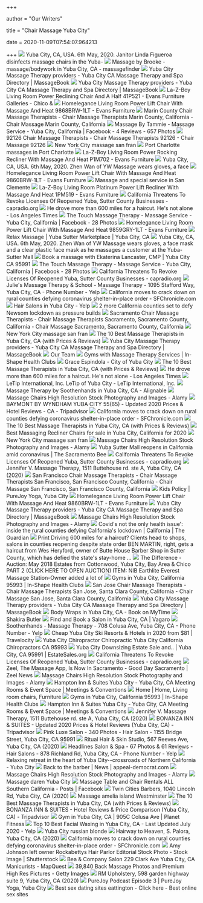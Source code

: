 +++
        
author = "Our Writers"
        
title = "Chair Massage Yuba City"
        
date = 2020-11-09T07:54:07.964213
        
+++
[ ![](https://c8.alamy.com/comp/2BM3H54/yuba-city-ca-usa-6th-may-2020-janitor-linda-figueroa-disinfects-massage-chairs-in-the-yuba-sutter-mall-on-wednesday-may-6-2020-in-yuba-city-during-the-coronavirus-pandemic-she-constantly-circles-the-mall-cleaning-and-disinfecting-credit-paul-kitagaki-jrzuma-wirealamy-live-news-2BM3H54.jpg)](https://c8.alamy.com/comp/2BM3H54/yuba-city-ca-usa-6th-may-2020-janitor-linda-figueroa-disinfects-massage-chairs-in-the-yuba-sutter-mall-on-wednesday-may-6-2020-in-yuba-city-during-the-coronavirus-pandemic-she-constantly-circles-the-mall-cleaning-and-disinfecting-credit-paul-kitagaki-jrzuma-wirealamy-live-news-2BM3H54.jpg) Yuba City, CA, USA. 6th May, 2020. Janitor Linda Figueroa disinfects massage  chairs in the Yuba-
[ ![](https://www.massagefinder.com/m/mf/t/msg8qf.jpg)](https://www.massagefinder.com/m/mf/t/msg8qf.jpg) Massage by Brooke - massage/bodywork in Yuba City, CA - massagefinder
[ ![](https://images.massagebook.com/img33282035df539278edce7.10641582)](https://images.massagebook.com/img33282035df539278edce7.10641582) Yuba City Massage Therapy providers - Yuba City CA Massage Therapy and Spa  Directory | MassageBook
[ ![](https://images.massagebook.com/img36370275f5957b31b55d3.38032046)](https://images.massagebook.com/img36370275f5957b31b55d3.38032046) Yuba City Massage Therapy providers - Yuba City CA Massage Therapy and Spa  Directory | MassageBook
[ ![](https://images2.imgix.net/p4dbimg/126/images/410_521_v2.jpg?trim=color&trimcolor=FFFFFF&trimtol=5&w=1024&h=768&fm=pjpg&auto=format)](https://images2.imgix.net/p4dbimg/126/images/410_521_v2.jpg?trim=color&trimcolor=FFFFFF&trimtol=5&w=1024&h=768&fm=pjpg&auto=format) La-Z-Boy Living Room Power Reclining Chair And A Half 41P521 - Evans  Furniture Galleries - Chico &
[ ![](https://images2.imgix.net/p4dbimg/933/images/9868brw1ltnobgfront1.jpg?fit=fill&trim=color&trimcolor=FFFFFF&trimtol=5&bg=FFFFFF&w=768&h=576&fm=pjpg&auto=format)](https://images2.imgix.net/p4dbimg/933/images/9868brw1ltnobgfront1.jpg?fit=fill&trim=color&trimcolor=FFFFFF&trimtol=5&bg=FFFFFF&w=768&h=576&fm=pjpg&auto=format) Homelegance Living Room Power Lift Chair With Massage And Heat 9868BRW-1LT  - Evans Furniture
[ ![](https://cdn2.sussexdirectories.com/cam/cam_photos/sized/59/34/523459-232132-2_320x400.jpg?pu=1516573425)](https://cdn2.sussexdirectories.com/cam/cam_photos/sized/59/34/523459-232132-2_320x400.jpg?pu=1516573425) Marin County Chair Massage Therapists - Chair Massage Therapists Marin  County, California - Chair Massage Marin County, California
[ ![](https://lookaside.fbsbx.com/lookaside/crawler/media/?media_id=1311437582579240)](https://lookaside.fbsbx.com/lookaside/crawler/media/?media_id=1311437582579240) Massage By Tammie - Massage Service - Yuba City, California | Facebook - 4  Reviews - 657 Photos
[ ![](https://cdn0.sussexdirectories.com/cam/cam_photos/sized/34/50/505034-238137-2_320x400.jpg?pu=1531895387)](https://cdn0.sussexdirectories.com/cam/cam_photos/sized/34/50/505034-238137-2_320x400.jpg?pu=1531895387) 92126 Chair Massage Therapists - Chair Massage Therapists 92126 - Chair  Massage 92126
[ ![](https://www.skorpiosmiami.com/images/862989.jpg)](https://www.skorpiosmiami.com/images/862989.jpg) New York City massage san fran
[ ![](https://www.pulverplus.com/images/5af384144f9bdd7c59ea492944904b10.jpg)](https://www.pulverplus.com/images/5af384144f9bdd7c59ea492944904b10.jpg) Port Charlotte massages in Port Charlotte
[ ![](https://images2.imgix.net/p4dbimg/126/images/p1m_702_v2.jpg?trim=color&trimcolor=FFFFFF&trimtol=5&w=1024&h=768&fm=pjpg&auto=format)](https://images2.imgix.net/p4dbimg/126/images/p1m_702_v2.jpg?trim=color&trimcolor=FFFFFF&trimtol=5&w=1024&h=768&fm=pjpg&auto=format) La-Z-Boy Living Room Power Rocking Recliner With Massage And Heat P1M702 -  Evans Furniture
[ ![](https://c8.alamy.com/comp/2BM3H56/yuba-city-ca-usa-6th-may-2020-zhen-wan-of-yw-massage-wears-gloves-a-face-mask-and-a-clear-plastic-face-mask-as-he-massages-a-customer-at-the-yuba-sutter-mall-on-wednesday-may-6-2020-in-yuba-city-during-the-coronavirus-pandemic-credit-paul-kitagaki-jrzuma-wirealamy-live-news-2BM3H56.jpg)](https://c8.alamy.com/comp/2BM3H56/yuba-city-ca-usa-6th-may-2020-zhen-wan-of-yw-massage-wears-gloves-a-face-mask-and-a-clear-plastic-face-mask-as-he-massages-a-customer-at-the-yuba-sutter-mall-on-wednesday-may-6-2020-in-yuba-city-during-the-coronavirus-pandemic-credit-paul-kitagaki-jrzuma-wirealamy-live-news-2BM3H56.jpg) Yuba City, CA, USA. 6th May, 2020. Zhen Wan of YW Massage wears gloves, a  face
[ ![](https://images2.imgix.net/p4dbimg/933/images/9860brw1tthumbnai1200.jpg?fit=fill&trim=color&trimcolor=FFFFFF&trimtol=5&bg=FFFFFF&w=768&h=576&fm=pjpg&auto=format)](https://images2.imgix.net/p4dbimg/933/images/9860brw1tthumbnai1200.jpg?fit=fill&trim=color&trimcolor=FFFFFF&trimtol=5&bg=FFFFFF&w=768&h=576&fm=pjpg&auto=format) Homelegance Living Room Power Lift Chair With Massage And Heat 9860BRW-1LT  - Evans Furniture
[ ![](https://mankensesli.com/images/massage-and-special-service-in-san-clemente.jpg)](https://mankensesli.com/images/massage-and-special-service-in-san-clemente.jpg) Massage and special service in San Clemente
[ ![](https://images2.imgix.net/p4dbimg/126/images/1pl_519_v2.jpg?trim=color&trimcolor=FFFFFF&trimtol=5&w=1024&h=768&fm=pjpg&auto=format)](https://images2.imgix.net/p4dbimg/126/images/1pl_519_v2.jpg?trim=color&trimcolor=FFFFFF&trimtol=5&w=1024&h=768&fm=pjpg&auto=format) La-Z-Boy Living Room Platinum Power Lift Recliner With Massage And Heat  1PM519 - Evans Furniture
[ ![](https://www.capradio.org/media/12251943/050720-coronavirus-yuba-massage.jpg?width=800&height=600)](https://www.capradio.org/media/12251943/050720-coronavirus-yuba-massage.jpg?width=800&height=600) California Threatens To Revoke Licenses Of Reopened Yuba, Sutter County  Businesses - capradio.org
[ ![](https://ca-times.brightspotcdn.com/dims4/default/4d6556b/2147483647/strip/true/crop/3000x2250+0+0/resize/840x630!/quality/90/?url=https%3A%2F%2Fcalifornia-times-brightspot.s3.amazonaws.com%2F9c%2F82%2F9944eabb4666bd87a57387b19d98%2Fla-me-reopening-nocal02.JPG)](https://ca-times.brightspotcdn.com/dims4/default/4d6556b/2147483647/strip/true/crop/3000x2250+0+0/resize/840x630!/quality/90/?url=https%3A%2F%2Fcalifornia-times-brightspot.s3.amazonaws.com%2F9c%2F82%2F9944eabb4666bd87a57387b19d98%2Fla-me-reopening-nocal02.JPG) He drove more than 600 miles for a haircut. He's not alone - Los Angeles  Times
[ ![](https://lookaside.fbsbx.com/lookaside/crawler/media/?media_id=972396686240671)](https://lookaside.fbsbx.com/lookaside/crawler/media/?media_id=972396686240671) The Touch Massage Therapy - Massage Service - Yuba City, California |  Facebook - 28 Photos
[ ![](https://images2.imgix.net/p4dbimg/933/images/9859gry1tthumbnai1200.jpg?fit=fill&trim=color&trimcolor=FFFFFF&trimtol=5&bg=FFFFFF&w=768&h=576&fm=pjpg&auto=format)](https://images2.imgix.net/p4dbimg/933/images/9859gry1tthumbnai1200.jpg?fit=fill&trim=color&trimcolor=FFFFFF&trimtol=5&bg=FFFFFF&w=768&h=576&fm=pjpg&auto=format) Homelegance Living Room Power Lift Chair With Massage And Heat 9859GRY-1LT  - Evans Furniture
[ ![](https://www.shopyubasuttermarketplace.com/wp-content/uploads/sites/205/2019/12/directoryhero.jpg)](https://www.shopyubasuttermarketplace.com/wp-content/uploads/sites/205/2019/12/directoryhero.jpg) Relax Massage | Yuba Sutter Marketplace | Yuba City, CA
[ ![](https://l450v.alamy.com/450v/2bm3h54/yuba-city-ca-usa-6th-may-2020-janitor-linda-figueroa-disinfects-massage-chairs-in-the-yuba-sutter-mall-on-wednesday-may-6-2020-in-yuba-city-during-the-coronavirus-pandemic-she-constantly-circles-the-mall-cleaning-and-disinfecting-credit-paul-kitagaki-jrzuma-wirealamy-live-news-2bm3h54.jpg)](https://l450v.alamy.com/450v/2bm3h54/yuba-city-ca-usa-6th-may-2020-janitor-linda-figueroa-disinfects-massage-chairs-in-the-yuba-sutter-mall-on-wednesday-may-6-2020-in-yuba-city-during-the-coronavirus-pandemic-she-constantly-circles-the-mall-cleaning-and-disinfecting-credit-paul-kitagaki-jrzuma-wirealamy-live-news-2bm3h54.jpg) Yuba City, CA, USA. 6th May, 2020. Zhen Wan of YW Massage wears gloves, a  face mask and a clear plastic face mask as he massages a customer at the  Yuba-Sutter Mall
[ ![](https://images.massagebook.com/img55e90de719a006.47110199)](https://images.massagebook.com/img55e90de719a006.47110199) Book a massage with Ekaterina Lancaster, CMP | Yuba City CA 95991
[ ![](https://lookaside.fbsbx.com/lookaside/crawler/media/?media_id=1177118472435157)](https://lookaside.fbsbx.com/lookaside/crawler/media/?media_id=1177118472435157) The Touch Massage Therapy - Massage Service - Yuba City, California |  Facebook - 28 Photos
[ ![](https://www.capradio.org/media/12251944/exxgyo2vaaawhuu.jpeg?width=800&height=600)](https://www.capradio.org/media/12251944/exxgyo2vaaawhuu.jpeg?width=800&height=600) California Threatens To Revoke Licenses Of Reopened Yuba, Sutter County  Businesses - capradio.org
[ ![](https://s3-media0.fl.yelpcdn.com/bphoto/ovTOREtx7cCRIaZA4yiS-Q/348s.jpg)](https://s3-media0.fl.yelpcdn.com/bphoto/ovTOREtx7cCRIaZA4yiS-Q/348s.jpg) Julie's Massage Therapy & School - Massage Therapy - 1095 Stafford Way, Yuba  City, CA - Phone Number - Yelp
[ ![](https://s.hdnux.com/photos/01/11/74/26/19383686/7/gallery_medium.jpg)](https://s.hdnux.com/photos/01/11/74/26/19383686/7/gallery_medium.jpg) California moves to crack down on rural counties defying coronavirus  shelter-in-place order - SFChronicle.com
[ ![](https://s3-media0.fl.yelpcdn.com/bphoto/xoM4k96A7HHXBA8Ua9ZzMA/ls.jpg)](https://s3-media0.fl.yelpcdn.com/bphoto/xoM4k96A7HHXBA8Ua9ZzMA/ls.jpg) Hair Salons in Yuba City - Yelp
[ ![](https://static.politico.com/b4/87/ce9173164328a9a701e756f2811d/ap20119046309963.jpg)](https://static.politico.com/b4/87/ce9173164328a9a701e756f2811d/ap20119046309963.jpg) 2 more California counties set to defy Newsom lockdown as pressure builds
[ ![](https://cdn0.sussexdirectories.com/cam/cam_photos/sized/19/11/541119-204154-2_320x400.jpg?pu=1472670972)](https://cdn0.sussexdirectories.com/cam/cam_photos/sized/19/11/541119-204154-2_320x400.jpg?pu=1472670972) Sacramento Chair Massage Therapists - Chair Massage Therapists Sacramento,  Sacramento County, California - Chair Massage Sacramento, Sacramento  County, California
[ ![](https://www.skorpiosmiami.com/images/415551.jpg)](https://www.skorpiosmiami.com/images/415551.jpg) New York City massage san fran
[ ![](https://cdn.thervo.com/profile-pro/5b71109cc4528c9707c9fa40_profile.jpg)](https://cdn.thervo.com/profile-pro/5b71109cc4528c9707c9fa40_profile.jpg) The 10 Best Massage Therapists in Yuba City, CA (with Prices & Reviews)
[ ![](https://images.massagebook.com/img41836035da36fcbebf136.29576806)](https://images.massagebook.com/img41836035da36fcbebf136.29576806) Yuba City Massage Therapy providers - Yuba City CA Massage Therapy and Spa  Directory | MassageBook
[ ![](https://spoton-prod-websites-user-assets.s3.amazonaws.com/static/uploads/jS2yijAMR1B75htOGZmD_white30.png)](https://spoton-prod-websites-user-assets.s3.amazonaws.com/static/uploads/jS2yijAMR1B75htOGZmD_white30.png) Our Team
[ ![](https://www.inshape.com/media/amenity/cache/127/w1920_1.8.5.massage.jpg)](https://www.inshape.com/media/amenity/cache/127/w1920_1.8.5.massage.jpg) Gyms with Massage Therapy Services | In-Shape Health Clubs
[ ![](https://p1cdn4static.civiclive.com/UserFiles/Servers/Server_239174/Image/Council2019/Espindola.jpg)](https://p1cdn4static.civiclive.com/UserFiles/Servers/Server_239174/Image/Council2019/Espindola.jpg) Grace Espindola - City of Yuba City
[ ![](https://cdn.thervo.com/profile-pro/5d1c5298bc007b1386d3a406_profile.jpg)](https://cdn.thervo.com/profile-pro/5d1c5298bc007b1386d3a406_profile.jpg) The 10 Best Massage Therapists in Yuba City, CA (with Prices & Reviews)
[ ![](https://ca-times.brightspotcdn.com/dims4/default/da4b45a/2147483647/strip/true/crop/3000x2320+0+0/resize/840x650!/quality/90/?url=https%3A%2F%2Fcalifornia-times-brightspot.s3.amazonaws.com%2Fed%2F5d%2Ff0c33fad475ca6693d0f987a0519%2Fla-me-driving-hours-for-a-haircut-during-coronavirus.jpg)](https://ca-times.brightspotcdn.com/dims4/default/da4b45a/2147483647/strip/true/crop/3000x2320+0+0/resize/840x650!/quality/90/?url=https%3A%2F%2Fcalifornia-times-brightspot.s3.amazonaws.com%2Fed%2F5d%2Ff0c33fad475ca6693d0f987a0519%2Fla-me-driving-hours-for-a-haircut-during-coronavirus.jpg) He drove more than 600 miles for a haircut. He's not alone - Los Angeles  Times
[ ![](https://letip.com/wp-content/uploads/2019/04/LeTip-Yuba-City-1.jpg)](https://letip.com/wp-content/uploads/2019/04/LeTip-Yuba-City-1.jpg) LeTip International, Inc. LeTip of Yuba City - LeTip International, Inc.
[ ![](https://pictures.alignable.com/eyJidWNrZXQiOiJhbGlnbmFibGV3ZWItcHJvZHVjdGlvbiIsImtleSI6InNlcnZpY2VzL3BpY3R1cmVzL21lZGl1bS84ODk0NDAvMTU2NzU4MTYxNV9TY3JlZW5zaG90XzIwMTktMDQtMTItMTMtNTItMzUtMS5wbmciLCJlZGl0cyI6e319)](https://pictures.alignable.com/eyJidWNrZXQiOiJhbGlnbmFibGV3ZWItcHJvZHVjdGlvbiIsImtleSI6InNlcnZpY2VzL3BpY3R1cmVzL21lZGl1bS84ODk0NDAvMTU2NzU4MTYxNV9TY3JlZW5zaG90XzIwMTktMDQtMTItMTMtNTItMzUtMS5wbmciLCJlZGl0cyI6e319) Massage Therapy by Soothenhands in Yuba City, CA - Alignable
[ ![](https://c8.alamy.com/comp/JXBH9T/antipolo-city-philippines-august-13-2017-customers-sit-and-relax-on-JXBH9T.jpg)](https://c8.alamy.com/comp/JXBH9T/antipolo-city-philippines-august-13-2017-customers-sit-and-relax-on-JXBH9T.jpg) Massage Chairs High Resolution Stock Photography and Images - Alamy
[ ![](https://media-cdn.tripadvisor.com/media/photo-s/1a/54/76/0c/lobby.jpg)](https://media-cdn.tripadvisor.com/media/photo-s/1a/54/76/0c/lobby.jpg) BAYMONT BY WYNDHAM YUBA CITY $55 ($65) - Updated 2020 Prices & Hotel  Reviews - CA - Tripadvisor
[ ![](https://s.hdnux.com/photos/01/11/74/27/19383803/5/rawImage.jpg)](https://s.hdnux.com/photos/01/11/74/27/19383803/5/rawImage.jpg) California moves to crack down on rural counties defying coronavirus  shelter-in-place order - SFChronicle.com
[ ![](https://cdn.thervo.com/profile-pro/5c2df36b6a4e114142f2621b_profile.jpg)](https://cdn.thervo.com/profile-pro/5c2df36b6a4e114142f2621b_profile.jpg) The 10 Best Massage Therapists in Yuba City, CA (with Prices & Reviews)
[ ![](https://pixl.varagesale.com/http://s3.amazonaws.com/hopshop-image-store-production/124354120/c3112402e8f86d72622d94fc56c4da3d.jpg?_ver=large&w=1500&h=1500&fit=max&s=e283d8304f72e72d6b5f5c047226d138)](https://pixl.varagesale.com/http://s3.amazonaws.com/hopshop-image-store-production/124354120/c3112402e8f86d72622d94fc56c4da3d.jpg?_ver=large&w=1500&h=1500&fit=max&s=e283d8304f72e72d6b5f5c047226d138) Best Massaging Recliner Chairs for sale in Yuba City, California for 2020
[ ![](https://www.skorpiosmiami.com/images/900703.jpg)](https://www.skorpiosmiami.com/images/900703.jpg) New York City massage san fran
[ ![](https://c8.alamy.com/comp/2CM5TAG/people-try-massage-chairs-at-a-shop-inside-louvre-furnishings-at-shunde-district-in-foshan-china-may-5-2018-picture-taken-may-5-2018-reutersbobby-yip-2CM5TAG.jpg)](https://c8.alamy.com/comp/2CM5TAG/people-try-massage-chairs-at-a-shop-inside-louvre-furnishings-at-shunde-district-in-foshan-china-may-5-2018-picture-taken-may-5-2018-reutersbobby-yip-2CM5TAG.jpg) Massage Chairs High Resolution Stock Photography and Images - Alamy
[ ![](https://www.sacbee.com/latest-news/duaqkh/picture242553711/alternates/LANDSCAPE_1140/SAC_PK_CORONAVIRUS_mall_1008.JPG)](https://www.sacbee.com/latest-news/duaqkh/picture242553711/alternates/LANDSCAPE_1140/SAC_PK_CORONAVIRUS_mall_1008.JPG) Yuba Sutter Mall reopens in California amid coronavirus | The Sacramento Bee
[ ![](https://www.capradio.org/media/12251946/exxl0sxvcaeqio7.jpeg?width=800&height=600)](https://www.capradio.org/media/12251946/exxl0sxvcaeqio7.jpeg?width=800&height=600) California Threatens To Revoke Licenses Of Reopened Yuba, Sutter County  Businesses - capradio.org
[ ![](https://scontent.fymy1-2.fna.fbcdn.net/v/t1.0-9/p720x720/120737187_3555586541159767_3742703854091775237_o.jpg?_nc_cat=111&_nc_sid=110474&_nc_ohc=RdjMYRbtKOEAX8vowKq&_nc_ht=scontent.fymy1-2.fna&tp=6&oh=c06d0af85d46b6a936934941f403aa92&oe=5FA4D18F)](https://scontent.fymy1-2.fna.fbcdn.net/v/t1.0-9/p720x720/120737187_3555586541159767_3742703854091775237_o.jpg?_nc_cat=111&_nc_sid=110474&_nc_ohc=RdjMYRbtKOEAX8vowKq&_nc_ht=scontent.fymy1-2.fna&tp=6&oh=c06d0af85d46b6a936934941f403aa92&oe=5FA4D18F) Jennifer V. Massage Therapy, 1511 Buttehouse rd. ste A, Yuba City, CA (2020)
[ ![](https://cdn0.sussexdirectories.com/cam/cam_photos/sized/54/19/551954-179230-2_320x400.jpg?pu=1434862375)](https://cdn0.sussexdirectories.com/cam/cam_photos/sized/54/19/551954-179230-2_320x400.jpg?pu=1434862375) San Francisco Chair Massage Therapists - Chair Massage Therapists San  Francisco, San Francisco County, California - Chair Massage San Francisco,  San Francisco County, California
[ ![](https://yogayubacity.com/wp-content/uploads/2016/10/kids3.jpg)](https://yogayubacity.com/wp-content/uploads/2016/10/kids3.jpg) Kids Policy | PureJoy Yoga, Yuba City
[ ![](https://images2.imgix.net/p4dbimg/933/images/9860brw1tthumbnai1200.jpg?trim=color&trimcolor=FFFFFF&trimtol=5&w=1024&h=768&fm=pjpg&auto=format)](https://images2.imgix.net/p4dbimg/933/images/9860brw1tthumbnai1200.jpg?trim=color&trimcolor=FFFFFF&trimtol=5&w=1024&h=768&fm=pjpg&auto=format) Homelegance Living Room Power Lift Chair With Massage And Heat 9860BRW-1LT  - Evans Furniture
[ ![](https://images.massagebook.com/img36522045f7f62c8ee7882.25594448)](https://images.massagebook.com/img36522045f7f62c8ee7882.25594448) Yuba City Massage Therapy providers - Yuba City CA Massage Therapy and Spa  Directory | MassageBook
[ ![](https://c8.alamy.com/comp/2A7KDMR/29-october-2019-relaxing-and-pampering-as-you-wait-massage-chairs-in-the-departure-lounge-of-london-city-airport-2A7KDMR.jpg)](https://c8.alamy.com/comp/2A7KDMR/29-october-2019-relaxing-and-pampering-as-you-wait-massage-chairs-in-the-departure-lounge-of-london-city-airport-2A7KDMR.jpg) Massage Chairs High Resolution Stock Photography and Images - Alamy
[ ![](https://i.guim.co.uk/img/media/260cc61905db95d2c7a8762c782f2c0515218d53/0_111_4936_2963/master/4936.jpg?width=1200&height=900&quality=85&auto=format&fit=crop&s=1d5df70fea219039e24b89c6e56fdb3e)](https://i.guim.co.uk/img/media/260cc61905db95d2c7a8762c782f2c0515218d53/0_111_4936_2963/master/4936.jpg?width=1200&height=900&quality=85&auto=format&fit=crop&s=1d5df70fea219039e24b89c6e56fdb3e) Covid's not the only health issue': inside the rural counties defying  California's lockdown | California | The Guardian
[ ![](https://misc.pagesuite.com/3630c326-c935-42f5-b0da-daebc36b7646/images/IMG_la-photos-1staff-536_3_1_MC6DNNNS.jpg)](https://misc.pagesuite.com/3630c326-c935-42f5-b0da-daebc36b7646/images/IMG_la-photos-1staff-536_3_1_MC6DNNNS.jpg) Print Driving 600 miles for a haircut? Clients head to shops, salons in  counties reopening despite state order BEN MARTIN, right, gets a haircut  from Wes Heryford, owner of Butte House Barber Shop in Sutter County, which  has defied the state's stay-home ...
[ ![](https://d1pmzhuwg5hv4h.cloudfront.net/user_images2/136367_8986705.jpg)](https://d1pmzhuwg5hv4h.cloudfront.net/user_images2/136367_8986705.jpg) The Difference - Auction: May 2018 Estates from Cottonwood, Yuba City, Bay  Area & Chico PART 2 (CLICK HERE TO OPEN AUCTION) ITEM: NIB Earthlite  Everest Massage Station-Owner added a lot of
[ ![](https://www.inshape.com/media/catalog/product/cache/1/small_image/767x/9df78eab33525d08d6e5fb8d27136e95/6/9/69-yubacity-clubheader-sq.jpg)](https://www.inshape.com/media/catalog/product/cache/1/small_image/767x/9df78eab33525d08d6e5fb8d27136e95/6/9/69-yubacity-clubheader-sq.jpg) Gyms in Yuba City, California 95993 | In-Shape Health Clubs
[ ![](https://cdn4.sussexdirectories.com/cam/cam_photos/sized/45/75/507545-170135-2_320x400.jpg?pu=1411568694)](https://cdn4.sussexdirectories.com/cam/cam_photos/sized/45/75/507545-170135-2_320x400.jpg?pu=1411568694) San Jose Chair Massage Therapists - Chair Massage Therapists San Jose,  Santa Clara County, California - Chair Massage San Jose, Santa Clara  County, California
[ ![](https://images.massagebook.com/img47546655ebe0e2e4f0ca1.90660740)](https://images.massagebook.com/img47546655ebe0e2e4f0ca1.90660740) Yuba City Massage Therapy providers - Yuba City CA Massage Therapy and Spa  Directory | MassageBook
[ ![](https://s3.amazonaws.com/mytime_prod/attachments/64709/slate_black/chair-massage.jpg?1414457365)](https://s3.amazonaws.com/mytime_prod/attachments/64709/slate_black/chair-massage.jpg?1414457365) Body Wraps in Yuba City, CA - Book on MyTime
[ ![](https://soothenhands.amtamembers.com/amta/assets/hands-on-face.jpg)](https://soothenhands.amtamembers.com/amta/assets/hands-on-face.jpg) Shakira Butler
[ ![](https://7c43d6495d84553eaf3d-4e231765500f3c1fec6b1880a248d93e.ssl.cf2.rackcdn.com/Compressed/uqpHp_temp_64641962_128115_$2019_09_11_19_41_11_2734.JPG)](https://7c43d6495d84553eaf3d-4e231765500f3c1fec6b1880a248d93e.ssl.cf2.rackcdn.com/Compressed/uqpHp_temp_64641962_128115_$2019_09_11_19_41_11_2734.JPG) Find and Book a Salon in Yuba City, CA | Vagaro
[ ![](https://s3-media0.fl.yelpcdn.com/bphoto/J-56nmWvAMpL6ZgEwxLUQA/348s.jpg)](https://s3-media0.fl.yelpcdn.com/bphoto/J-56nmWvAMpL6ZgEwxLUQA/348s.jpg) Soothenhands - Massage Therapy - 708 Colusa Ave, Yuba City, CA - Phone  Number - Yelp
[ ![](https://thumbnails.trvl-media.com/Ed-9nAcSodaPa-vpvm9DRKBy3eI=/467x263/images.trvl-media.com/hotels/2000000/1050000/1040800/1040731/22c81500_b.jpg)](https://thumbnails.trvl-media.com/Ed-9nAcSodaPa-vpvm9DRKBy3eI=/467x263/images.trvl-media.com/hotels/2000000/1050000/1040800/1040731/22c81500_b.jpg) Cheap Yuba City Ski Resorts & Hotels in 2020 from $81 | Travelocity
[ ![](https://www.achievingit.com/img/hluppq9p_AvsFmuGLoHRGCA38ig1d2BKiC0domoxpyOYXryJNNwgd6PuVMMFeKf2Dd4GaPm6VCuTB2qca1B9KDwcuz_Re-3qOVBaFMHyWBFYRLkf2CZqAHU_d3Dd.jpg)](https://www.achievingit.com/img/hluppq9p_AvsFmuGLoHRGCA38ig1d2BKiC0domoxpyOYXryJNNwgd6PuVMMFeKf2Dd4GaPm6VCuTB2qca1B9KDwcuz_Re-3qOVBaFMHyWBFYRLkf2CZqAHU_d3Dd.jpg) Yuba City Chiropractor Chiropractic Yuba City California Chiropractors CA  95993
[ ![](https://d3au0sjxgpdyfv.cloudfront.net/s-1805403-l3dkbjx9dzgq6xbz.jpeg)](https://d3au0sjxgpdyfv.cloudfront.net/s-1805403-l3dkbjx9dzgq6xbz.jpeg) Yuba City Downsizing Estate Sale and.. | Yuba City, CA 95991 |  EstateSales.org
[ ![](https://www.capradio.org/media/12251945/exxl_enucaajxf5.jpeg?width=800&height=600)](https://www.capradio.org/media/12251945/exxl_enucaajxf5.jpeg?width=800&height=600) California Threatens To Revoke Licenses Of Reopened Yuba, Sutter County  Businesses - capradio.org
[ ![](https://7af91aa4015eae624088-aad6aaa5918da54118bbf7d27841fcba.ssl.cf5.rackcdn.com/managed/press/press-5d6ee5b7e3cb54418c0002dfdb216c51bf954cf9.png)](https://7af91aa4015eae624088-aad6aaa5918da54118bbf7d27841fcba.ssl.cf5.rackcdn.com/managed/press/press-5d6ee5b7e3cb54418c0002dfdb216c51bf954cf9.png) Zeel, The Massage App, Is Now In Sacramento - Good Day Sacramento | Zeel  News
[ ![](https://c8.alamy.com/comp/2CM4BRH/supporters-of-pro-democracy-group-bersih-clean-sit-in-massage-chairs-as-they-rest-at-a-hotel-lobby-after-a-morning-of-rallying-in-malaysias-capital-city-of-kuala-lumpur-august-30-2015-tens-of-thousands-joined-a-peaceful-protest-in-kuala-lumpur-on-saturday-to-demand-the-resignation-of-prime-minister-najib-razak-bringing-to-the-streets-a-political-crisis-over-a-multi-million-dollar-payment-made-to-an-account-under-his-name-reutersedgar-su-2CM4BRH.jpg)](https://c8.alamy.com/comp/2CM4BRH/supporters-of-pro-democracy-group-bersih-clean-sit-in-massage-chairs-as-they-rest-at-a-hotel-lobby-after-a-morning-of-rallying-in-malaysias-capital-city-of-kuala-lumpur-august-30-2015-tens-of-thousands-joined-a-peaceful-protest-in-kuala-lumpur-on-saturday-to-demand-the-resignation-of-prime-minister-najib-razak-bringing-to-the-streets-a-political-crisis-over-a-multi-million-dollar-payment-made-to-an-account-under-his-name-reutersedgar-su-2CM4BRH.jpg) Massage Chairs High Resolution Stock Photography and Images - Alamy
[ ![](https://static.meetings-conventions.com/i/sized/922/519/media.iceportal.com/58817/photos/68971215_XL.jpg)](https://static.meetings-conventions.com/i/sized/922/519/media.iceportal.com/58817/photos/68971215_XL.jpg) Hampton Inn & Suites Yuba City - Yuba City, CA Meeting Rooms & Event Space  | Meetings & Conventions
[ ![](https://i.pinimg.com/originals/b1/8e/d6/b18ed64e187c884a182fe4a43bee5708.jpg)](https://i.pinimg.com/originals/b1/8e/d6/b18ed64e187c884a182fe4a43bee5708.jpg) Home | Home, Living room chairs, Furniture
[ ![](https://www.inshape.com/media/catalog/product/cache/1/large_image/9df78eab33525d08d6e5fb8d27136e95/6/9/69-yubacity-clubheader.jpg)](https://www.inshape.com/media/catalog/product/cache/1/large_image/9df78eab33525d08d6e5fb8d27136e95/6/9/69-yubacity-clubheader.jpg) Gyms in Yuba City, California 95993 | In-Shape Health Clubs
[ ![](https://static.meetings-conventions.com/i/sized/922/519/media.iceportal.com/58817/photos/68971257_XL.jpg)](https://static.meetings-conventions.com/i/sized/922/519/media.iceportal.com/58817/photos/68971257_XL.jpg) Hampton Inn & Suites Yuba City - Yuba City, CA Meeting Rooms & Event Space  | Meetings & Conventions
[ ![](https://scontent.fymy1-1.fna.fbcdn.net/v/t1.0-9/s720x720/120480569_3542840425767712_6750533384156916793_n.jpg?_nc_cat=107&_nc_sid=110474&_nc_ohc=eLPTI6Qly-cAX8MnQI-&_nc_ht=scontent.fymy1-1.fna&tp=7&oh=c556e21553204faefac3a9ed03e70655&oe=5FA317D6)](https://scontent.fymy1-1.fna.fbcdn.net/v/t1.0-9/s720x720/120480569_3542840425767712_6750533384156916793_n.jpg?_nc_cat=107&_nc_sid=110474&_nc_ohc=eLPTI6Qly-cAX8MnQI-&_nc_ht=scontent.fymy1-1.fna&tp=7&oh=c556e21553204faefac3a9ed03e70655&oe=5FA317D6) Jennifer V. Massage Therapy, 1511 Buttehouse rd. ste A, Yuba City, CA (2020)
[ ![](https://dynamic-media-cdn.tripadvisor.com/media/photo-o/0f/8d/e9/c7/queen-room.jpg?w=900&h=-1&s=1)](https://dynamic-media-cdn.tripadvisor.com/media/photo-o/0f/8d/e9/c7/queen-room.jpg?w=900&h=-1&s=1) BONANZA INN & SUITES - Updated 2020 Prices & Hotel Reviews (Yuba City, CA)  - Tripadvisor
[ ![](https://lookaside.fbsbx.com/lookaside/crawler/media/?media_id=624497974686007)](https://lookaside.fbsbx.com/lookaside/crawler/media/?media_id=624497974686007) Pink Luxe Salon - 340 Photos - Hair Salon - 1155 Bridge Street, Yuba City,  CA 95991
[ ![](https://scontent.fymy1-1.fna.fbcdn.net/v/t1.0-0/p480x480/67564682_2102728106504929_7194719503891038208_n.jpg?_nc_cat=109&_nc_sid=110474&_nc_ohc=SvTaHRK61YoAX94af0S&_nc_ht=scontent.fymy1-1.fna&tp=6&oh=e55c857027d9856ef64dd7bc61b7ed3c&oe=5F9E90AB)](https://scontent.fymy1-1.fna.fbcdn.net/v/t1.0-0/p480x480/67564682_2102728106504929_7194719503891038208_n.jpg?_nc_cat=109&_nc_sid=110474&_nc_ohc=SvTaHRK61YoAX94af0S&_nc_ht=scontent.fymy1-1.fna&tp=6&oh=e55c857027d9856ef64dd7bc61b7ed3c&oe=5F9E90AB) Ritual Hair & Skin Studio, 567 Reeves Ave, Yuba City, CA (2020)
[ ![](https://s3-media0.fl.yelpcdn.com/bphoto/xoM4k96A7HHXBA8Ua9ZzMA/l.jpg)](https://s3-media0.fl.yelpcdn.com/bphoto/xoM4k96A7HHXBA8Ua9ZzMA/l.jpg) Headlines Salon &amp; Spa - 67 Photos & 61 Reviews - Hair Salons - 878  Richland Rd, Yuba City, CA - Phone Number - Yelp
[ ![](https://odis.homeaway.com/odis/listing/5bb8a1c8-2fc4-45ca-98bf-48ab81c03bba.c10.jpg)](https://odis.homeaway.com/odis/listing/5bb8a1c8-2fc4-45ca-98bf-48ab81c03bba.c10.jpg) Relaxing retreat in the heart of Yuba City--crossroads of Northern  California - Yuba City
[ ![](https://bloximages.newyork1.vip.townnews.com/appeal-democrat.com/content/tncms/assets/v3/editorial/3/fa/3fa81bb2-a095-11ea-bddc-2f8fb2c1bbf4/5ecf3348e56df.image.jpg?resize=1200%2C799)](https://bloximages.newyork1.vip.townnews.com/appeal-democrat.com/content/tncms/assets/v3/editorial/3/fa/3fa81bb2-a095-11ea-bddc-2f8fb2c1bbf4/5ecf3348e56df.image.jpg?resize=1200%2C799) Back to the barber | News | appeal-democrat.com
[ ![](https://c8.alamy.com/comp/2CK6C75/attendees-relax-in-ohco-massage-chairs-during-the-2020-ces-in-las-vegas-nevada-us-january-8-2020-reuterssteve-marcus-2CK6C75.jpg)](https://c8.alamy.com/comp/2CK6C75/attendees-relax-in-ohco-massage-chairs-during-the-2020-ces-in-las-vegas-nevada-us-january-8-2020-reuterssteve-marcus-2CK6C75.jpg) Massage Chairs High Resolution Stock Photography and Images - Alamy
[ ![](https://www.glutenfreedetectiveagency.com/images/massage-daren-yuba-city-4.jpg)](https://www.glutenfreedetectiveagency.com/images/massage-daren-yuba-city-4.jpg) Massage daren Yuba City
[ ![](https://lookaside.fbsbx.com/lookaside/crawler/media/?media_id=463121027416406)](https://lookaside.fbsbx.com/lookaside/crawler/media/?media_id=463121027416406) Massage Table and Chair Rentals ALL Southern California - Posts | Facebook
[ ![](https://scontent.fymy1-1.fna.fbcdn.net/v/t31.0-8/p720x720/11133903_348085288731387_4051001159294411999_o.jpg?_nc_cat=102&_nc_sid=dd9801&_nc_ohc=tfpbfejZLoYAX9W2_9b&_nc_oc=AQnOD7z6Jmrrg-F0A8HLa-Msn03UfRjNxvXF5zBjdBBRC_zhnZZ95j0ixKN_k88Tj-EJWGqeQEu8IIZn6wvZXH3p&_nc_ht=scontent.fymy1-1.fna&tp=6&oh=1735b2997665264a9f5f20a1680b9144&oe=5F8D2293)](https://scontent.fymy1-1.fna.fbcdn.net/v/t31.0-8/p720x720/11133903_348085288731387_4051001159294411999_o.jpg?_nc_cat=102&_nc_sid=dd9801&_nc_ohc=tfpbfejZLoYAX9W2_9b&_nc_oc=AQnOD7z6Jmrrg-F0A8HLa-Msn03UfRjNxvXF5zBjdBBRC_zhnZZ95j0ixKN_k88Tj-EJWGqeQEu8IIZn6wvZXH3p&_nc_ht=scontent.fymy1-1.fna&tp=6&oh=1735b2997665264a9f5f20a1680b9144&oe=5F8D2293) Twin Cities Barbers, 1040 Lincoln Rd, Yuba City, CA (2020)
[ ![](https://www.area51uruguay.com/images/massage-amelia-island-westminster-6.jpg)](https://www.area51uruguay.com/images/massage-amelia-island-westminster-6.jpg) Massage amelia island Westminster
[ ![](https://cdn.thervo.com/profile-pro/5e2cf8fc48516a5ba27f705a_profile.jpg)](https://cdn.thervo.com/profile-pro/5e2cf8fc48516a5ba27f705a_profile.jpg) The 10 Best Massage Therapists in Yuba City, CA (with Prices & Reviews)
[ ![](https://media-cdn.tripadvisor.com/media/photo-s/0c/ca/d2/70/deluxe-2-queen-bed-room.jpg)](https://media-cdn.tripadvisor.com/media/photo-s/0c/ca/d2/70/deluxe-2-queen-bed-room.jpg) BONANZA INN & SUITES - Hotel Reviews & Price Comparison (Yuba City, CA) -  Tripadvisor
[ ![](https://www.planetfitness.com/sites/default/files/2017-06/hero-club_1.jpg)](https://www.planetfitness.com/sites/default/files/2017-06/hero-club_1.jpg) Gym in Yuba City, CA | 905C Colusa Ave | Planet Fitness
[ ![](https://s3-media0.fl.yelpcdn.com/bphoto/Dwel5509iMw2cJire2HkQA/ls.jpg)](https://s3-media0.fl.yelpcdn.com/bphoto/Dwel5509iMw2cJire2HkQA/ls.jpg) Top 10 Best Facial Waxing in Yuba City, CA - Last Updated July 2020 - Yelp
[ ![](https://www.lpthechef.com/images/yuba-city-russian-blonde-2.jpg)](https://www.lpthechef.com/images/yuba-city-russian-blonde-2.jpg) Yuba City russian blonde
[ ![](https://scontent.fymy1-2.fna.fbcdn.net/v/t1.0-9/s720x720/101226877_3568781203150340_7934890764406882304_n.jpg?_nc_cat=110&_nc_sid=85a577&_nc_ohc=BpfXLbu7rTcAX8UaMLV&_nc_ht=scontent.fymy1-2.fna&tp=7&oh=2b19b710a47685848575900345153cc7&oe=5F79766B)](https://scontent.fymy1-2.fna.fbcdn.net/v/t1.0-9/s720x720/101226877_3568781203150340_7934890764406882304_n.jpg?_nc_cat=110&_nc_sid=85a577&_nc_ohc=BpfXLbu7rTcAX8UaMLV&_nc_ht=scontent.fymy1-2.fna&tp=7&oh=2b19b710a47685848575900345153cc7&oe=5F79766B) Hairway to Heaven, S. Palora, Yuba City, CA (2020)
[ ![](https://s.hdnux.com/photos/01/11/74/27/19383807/5/gallery_medium.jpg)](https://s.hdnux.com/photos/01/11/74/27/19383807/5/gallery_medium.jpg) California moves to crack down on rural counties defying coronavirus  shelter-in-place order - SFChronicle.com
[ ![](https://editorial01.shutterstock.com/wm-preview-450/10634258a/ef71ff1d/virus-outbreak-california-counties-reopening-yuba-city-united-states-shutterstock-editorial-10634258a.jpg)](https://editorial01.shutterstock.com/wm-preview-450/10634258a/ef71ff1d/virus-outbreak-california-counties-reopening-yuba-city-united-states-shutterstock-editorial-10634258a.jpg) Amy Johnson left owner Rockabettys Hair Parlor Editorial Stock Photo -  Stock Image | Shutterstock
[ ![](https://s3-media0.fl.yelpcdn.com/bphoto/lGRge6kiAq2Xz6GLh66xFg/l.jpg)](https://s3-media0.fl.yelpcdn.com/bphoto/lGRge6kiAq2Xz6GLh66xFg/l.jpg) Bea & Company Salon 229 Clark Ave Yuba City, CA Manicurists - MapQuest
[ ![](https://media.gettyimages.com/photos/people-wearing-protective-masks-face-shields-and-gloves-massages-picture-id1212949954?s=612x612)](https://media.gettyimages.com/photos/people-wearing-protective-masks-face-shields-and-gloves-massages-picture-id1212949954?s=612x612) 39,840 Back Massage Photos and Premium High Res Pictures - Getty Images
[ ![](https://scontent.fymy1-2.fna.fbcdn.net/v/t31.0-8/s720x720/15392995_753424874810812_7678296887479477580_o.jpg?_nc_cat=106&_nc_sid=110474&_nc_ohc=DzMsXq6_xQUAX9hji3a&_nc_ht=scontent.fymy1-2.fna&tp=7&oh=2ec6cdd43d8ac7909b8b0a1aca9742c9&oe=5F95DAC9)](https://scontent.fymy1-2.fna.fbcdn.net/v/t31.0-8/s720x720/15392995_753424874810812_7678296887479477580_o.jpg?_nc_cat=106&_nc_sid=110474&_nc_ohc=DzMsXq6_xQUAX9hji3a&_nc_ht=scontent.fymy1-2.fna&tp=7&oh=2ec6cdd43d8ac7909b8b0a1aca9742c9&oe=5F95DAC9) RM Upholstery, 598 garden highway suite 9, Yuba City, CA (2020)
[ ![](https://yogayubacity.com/wp-content/uploads/2017/12/Amanda-Supta-Baddha-Konasana-1.jpg)](https://yogayubacity.com/wp-content/uploads/2017/12/Amanda-Supta-Baddha-Konasana-1.jpg) PureJoy Podcast Episode 3 | PureJoy Yoga, Yuba City
[ ![](https://www.gannett-cdn.com/presto/2020/09/09/PPHX/3459bb11-1d09-4bef-85e1-9d445ed132da-high_res_overview_CL.jpg)](https://www.gannett-cdn.com/presto/2020/09/09/PPHX/3459bb11-1d09-4bef-85e1-9d445ed132da-high_res_overview_CL.jpg) Best sex dating sites eattington - Click here - Best online sex sites
